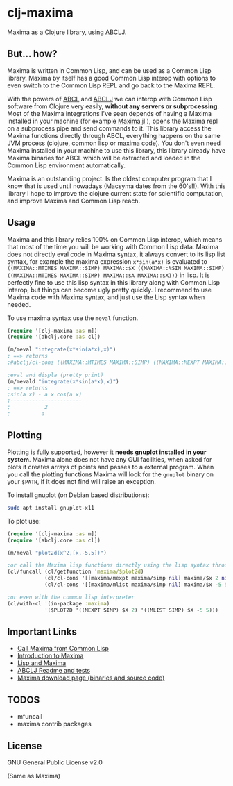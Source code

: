 # clj-maxima

Maxima as a Clojure library, using [ABCLJ](https://github.com/lsevero/abclj).

## But... how?

Maxima is written in Common Lisp, and can be used as a Common Lisp library.
Maxima by itself has a good Common Lisp interop with options to even switch to the Common Lisp REPL and go back to the Maxima REPL.

With the powers of [ABCL](https://abcl.org/) and [ABCLJ](https://github.com/lsevero/abclj) we can interop with Common Lisp software from Clojure very easily, **without any servers or subprocessing**.
Most of the Maxima integrations I've seen depends of having a Maxima installed in your machine (for example [Maxima.jl](https://github.com/nsmith5/Maxima.jl) ), opens the Maxima repl on a subprocess pipe and send commands to it.
This library access the Maxima functions directly through ABCL, everything happens on the same JVM process (clojure, common lisp or maxima code).
You don't even need Maxima installed in your machine to use this library, this library already have Maxima binaries for ABCL which will be extracted and loaded in the Common Lisp environment automatically.

Maxima is an outstanding project. Is the oldest computer program that I know that is used until nowadays (Macsyma dates from the 60's!!).
With this library I hope to improve the clojure current state for scientific computation, and improve Maxima and Common Lisp reach.

## Usage

Maxima and this library relies 100% on Common Lisp interop, which means that most of the time you will be working with Common Lisp data.
Maxima does not directly eval code in Maxima syntax, it always convert to its lisp list syntax, for example the maxima expression `x*sin(a*x)` is evaluated to `((MAXIMA::MTIMES MAXIMA::SIMP) MAXIMA::$X ((MAXIMA::%SIN MAXIMA::SIMP) ((MAXIMA::MTIMES MAXIMA::SIMP) MAXIMA::$A MAXIMA::$X)))` in lisp.
It is perfectly fine to use this lisp syntax in this library along with Common Lisp interop, but things can become ugly pretty quickly.
I recommend to use Maxima code with Maxima syntax, and just use the Lisp syntax when needed.


To use maxima syntax use the `meval` function.

```clojure
(require '[clj-maxima :as m])
(require '[abclj.core :as cl])

(m/meval "integrate(x*sin(a*x),x)")
; ==> returns
;#abclj/cl-cons ((MAXIMA::MTIMES MAXIMA::SIMP) ((MAXIMA::MEXPT MAXIMA::SIMP) MAXIMA::$A -2) ((MAXIMA::MPLUS MAXIMA::SIMP) ((MAXIMA::MTIMES MAXIMA::SIMP) -1 MAXIMA::$A MAXIMA::$X ((MAXIMA::%COS MAXIMA::SIMP) ((MAXIMA::MTIMES MAXIMA::SIMP) MAXIMA::$A MAXIMA::$X))) ((MAXIMA::%SIN MAXIMA::SIMP) ((MAXIMA::MTIMES MAXIMA::SIMP) MAXIMA::$A MAXIMA::$X))))

;eval and displa (pretty print)
(m/mevald "integrate(x*sin(a*x),x)")
; ==> returns 
;sin(a x) - a x cos(a x)
;-----------------------
;           2
;          a
```

## Plotting

Plotting is fully supported, however it **needs gnuplot installed in your system**.
Maxima alone does not have any GUI facilities, when asked for plots it creates arrays of points and passes to a external program.
When you call the plotting functions Maxima will look for the `gnuplot` binary on your `$PATH`, if it does not find will raise an exception.

To install gnuplot (on Debian based distributions):
```bash
sudo apt install gnuplot-x11
```

To plot use:
```clojure
(require '[clj-maxima :as m])
(require '[abclj.core :as cl])

(m/meval "plot2d(x^2,[x,-5,5])") 

;or call the Maxima lisp functions directly using the lisp syntax through abcl java api
(cl/funcall (cl/getfunction 'maxima/$plot2d)
            (cl/cl-cons '[[maxima/mexpt maxima/simp nil] maxima/$x 2 nil])
            (cl/cl-cons '[[maxima/mlist maxima/simp nil] maxima/$x -5 5 nil]))

;or even with the common lisp interpreter
(cl/with-cl '(in-package :maxima)
            '($PLOT2D '((MEXPT SIMP) $X 2) '((MLIST SIMP) $X -5 5)))
```

## Important Links

* [Call Maxima from Common Lisp](https://niitsuma.hatenadiary.org/entry/20080328/1226706399)
* [Introduction to Maxima](https://maxima.sourceforge.io/docs/manual/intromax.html)
* [Lisp and Maxima](https://maxima.sourceforge.io/docs/manual/maxima_165.html#Lisp-and-Maxima)
* [ABCLJ Readme and tests](https://github.com/lsevero/abclj)
* [Maxima download page (binaries and source code)](https://maxima.sourceforge.io/download.html)

## TODOS

* mfuncall
* maxima contrib packages

## License

GNU General Public License v2.0

(Same as Maxima)
